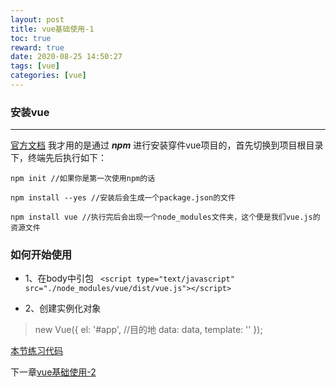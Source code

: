 ```yaml
---
layout: post
title: vue基础使用-1
toc: true
reward: true
date: 2020-08-25 14:50:27
tags: [vue]
categories: [vue]
---
```

### 安装vue
***
[官方文档](https://cn.vuejs.org/v2/guide/installation.html)
我才用的是通过 ***npm*** 进行安装穿件vue项目的，首先切换到项目根目录下，终端先后执行如下：
<!-- more -->
```
npm init //如果你是第一次使用npm的话

npm install --yes //安装后会生成一个package.json的文件

npm install vue //执行完后会出现一个node_modules文件夹，这个便是我们vue.js的资源文件
```
### 如何开始使用
* 1、在body中引包
``` <script type="text/javascript" src="./node_modules/vue/dist/vue.js"></script>```
       
* 2、创建实例化对象
> new Vue({
		el: '#app', //目的地
	    data: data,
		template: ''
	});  


[本节练习代码](https://github.com/MarkCHYL/BLOG/blob/master/marksource/01_vue基础使用.html)

下一章[vue基础使用-2](http://markchyl.cn/2020/08/25/vue基础使用-2/)